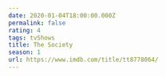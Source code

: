 ```yaml
---
date: 2020-01-04T18:00:00.000Z
permalink: false
rating: 4
tags: tvShows
title: The Society
season: 1
url: https://www.imdb.com/title/tt8778064/
---
```


